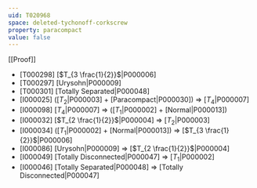 ```yaml
---
uid: T020968
space: deleted-tychonoff-corkscrew
property: paracompact
value: false
---
```

[[Proof]]

* [T000298] [$T_{3 \frac{1}{2}}$|P000006]
* [T000297] [Urysohn|P000009]
* [T000301] [Totally Separated|P000048]
* [I000025] ([$T_2$|P000003] + [Paracompact|P000030]) => [$T_4$|P000007]
* [I000098] [$T_4$|P000007] => ([$T_1$|P000002] + [Normal|P000013])
* [I000032] [$T_{2 \frac{1}{2}}$|P000004] => [$T_2$|P000003]
* [I000034] ([$T_1$|P000002] + [Normal|P000013]) => [$T_{3 \frac{1}{2}}$|P000006]
* [I000086] [Urysohn|P000009] => [$T_{2 \frac{1}{2}}$|P000004]
* [I000049] [Totally Disconnected|P000047] => [$T_1$|P000002]
* [I000046] [Totally Separated|P000048] => [Totally Disconnected|P000047]

